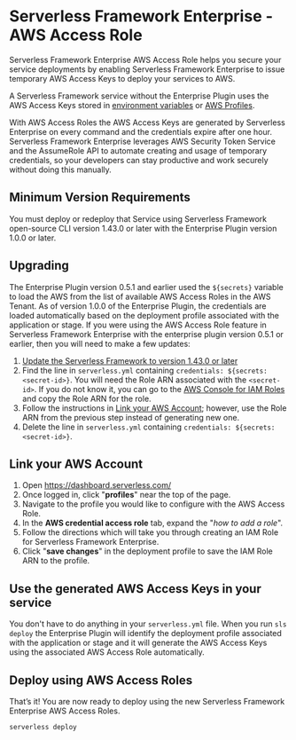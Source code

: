 # Serverless Framework Enterprise - AWS Access Role

Serverless Framework Enterprise AWS Access Role helps you secure your service deployments by enabling Serverless Framework Enterprise to issue temporary AWS Access Keys to deploy your services to AWS.

A Serverless Framework service without the Enterprise Plugin uses the AWS Access Keys stored in [environment variables](https://serverless.com/framework/docs/providers/aws/guide/credentials/) or [AWS Profiles](https://serverless.com/framework/docs/providers/aws/guide/credentials/). 

With AWS Access Roles the AWS Access Keys are generated by Serverless Enterprise on every command and the credentials expire after one hour.  Serverless Framework Enterprise leverages AWS Security Token Service and the AssumeRole API to automate creating and usage of temporary credentials, so your developers can stay productive and work securely without doing this manually.

## Minimum Version Requirements

You must deploy or redeploy that Service using Serverless Framework open-source CLI version 1.43.0 or later with the Enterprise Plugin version 1.0.0 or later.

## Upgrading


The Enterprise Plugin version 0.5.1 and earlier used the `${secrets}` variable to load the AWS from the list of available AWS Access Roles in the AWS Tenant. As of version 1.0.0 of the Enterprise Plugin, the credentials are loaded automatically based on the deployment profile associated with the application or stage. If you were using the AWS Access Role feature in Serverless Framework Enterprise with the enterprise plugin version 0.5.1 or earlier, then you will need to make a few updates:

1. [Update the Serverless Framework to version 1.43.0 or later](./update.md)
2. Find the line in `serverless.yml` containing `credentials: ${secrets:<secret-id>}`. You will need the Role ARN associated with the `<secret-id>`. If you do not know it, you can go to the [AWS Console for IAM Roles](https://console.aws.amazon.com/iam/home#/roles) and copy the Role ARN for the role.
3. Follow the instructions in [Link your AWS Account](#link-your-aws-account); however, use the Role ARN from the previous step instead of generating  new one.
4. Delete the line in `serverless.yml` containing `credentials: ${secrets:<secret-id>}`.

## Link your AWS Account

1. Open https://dashboard.serverless.com/
2. Once logged in, click "**profiles**" near the top of the page.
3. Navigate to the profile you would like to configure with the AWS Access Role.
4. In the **AWS credential access role** tab, expand the "_how to add a role_".
5. Follow the directions which will take you through creating an IAM Role for Serverless Framework Enterprise.
6. Click "**save changes**" in the deployment profile to save the IAM Role ARN to the profile.

## Use the generated AWS Access Keys in your service

You don't have to do anything in your `serverless.yml` file. When you run `sls deploy` the Enterprise Plugin will identify the deployment profile associated with the application or stage and it will generate the AWS Access Keys using the associated AWS Access Role automatically.

## Deploy using AWS Access Roles

That’s it! You are now ready to deploy using the new Serverless Framework Enterprise AWS Access Roles.

```
serverless deploy
```
